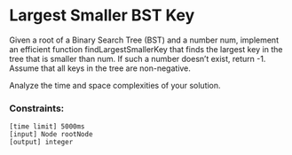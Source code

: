 # Largest Smaller BST Key
Given a root of a Binary Search Tree (BST) and a number num, implement an efficient function findLargestSmallerKey that finds the largest key in the tree that is smaller than num. If such a number doesn’t exist, return -1. Assume that all keys in the tree are non-negative.

Analyze the time and space complexities of your solution.

### Constraints:
```
[time limit] 5000ms
[input] Node rootNode
[output] integer
```
